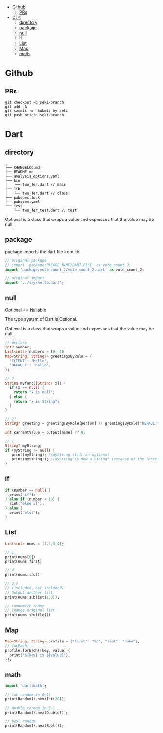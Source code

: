 - [Github](#github)
  - [PRs](#prs)
- [Dart](#dart)
  - [directory](#directory)
  - [package](#package)
  - [null](#null)
  - [if](#if)
  - [List](#list)
  - [Map](#map)
  - [math](#math)

# Github
## PRs
```
git checkout -b seki-branch
git add -A
git commit -m 'Submit by seki'
git push origin seki-branch 
```

# Dart

## directory
```
.
├── CHANGELOG.md
├── README.md
├── analysis_options.yaml
├── bin
│   └── two_fer.dart // main
├── lib
│   └── two_fer.dart // class
├── pubspec.lock
├── pubspec.yaml
└── test
    └── two_fer_test.dart // test
```
Optional is a class that wraps a value and expresses that the value may be null.

## package
package imports the dart file from lib.
```dart
// original package
// import 'package:PACAGE_NAME/DART_FILE' as vote_count_2;
import 'package:vote_count_2/vote_count_2.dart' as vote_count_2;

// original import
import '../say/hello.dart';

```


## null
Optional == Nullable

The type system of Dart is Optional.

Optional is a class that wraps a value and expresses that the value may be null.
```dart
// declare
int? number;
List<int?> numbers = [9, 10]
Map<String, String?> greetingsByRole = {
  'CLIENT': 'hello',
  'DEFAULT': 'hello',
};
```
```dart
// ?
String myfunc([String? x]) {
  if (x == null) {
    return "x is null";
  } else {
    return "x is String";
  }
}
```

```dart
// ??
String? greeting = greetingsByRole[person] ?? greetingsByRole["DEFAULT"];

int currentValue = output[name] ?? 0;
```

```dart
// !
String? myString;
if (myString != null) {
   print(myString); //myString still an optional
   print(myString!); //myString is now a String! (because of the force unwrap)
}
```

## if
```dart
if (number == null) {
  print("if");
} else if (number < 10) {
  rint("else if");
} else {
  print("else");
}
```

## List
```dart
List<int> nums = [1,2,3,4];

// 1
print(nums[0])
print(nums.first)

// 4
print(nums.last)

// 2,3
// (included, not included)
// Output another list
print(nums.sublist(1,3));

// randomize index
// Change original list
print(nums.shuffle())

```

## Map
```dart
Map<String, String> profile = {"first": "Go", "last": "Kubo"};
// forEach
profile.forEach((key, value) {
  print("${key} is ${value}");
});
```

## math
```dart
import 'dart:math';

// int random in 0~19
print(Random().nextInt(20));

// double random in 0~1
print(Random().nextDouble());

// bool random
print(Random().nextBool());
```